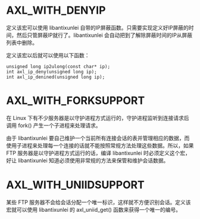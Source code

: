 # AXL\_WITH\_DENYIP #

定义该宏可以使用 libantixunlei 自带的IP屏蔽函数。只需要实现定义好IP屏蔽的时间，然后只管屏蔽IP就行了。libantixunlei 会自动把到了解除屏蔽时间的IP从屏蔽列表中删除。

定义该宏以后就可以使用以下函数：

```
unsigned long ip2ulong(const char* ip);
int axl_ip_deny(unsigned long ip);
int axl_ip_denined(unsigned long ip);
```

# AXL\_WITH\_FORKSUPPORT #

在 Linux 下有不少服务器是以守护进程方式运行的，守护进程监听到连接请求后调用 fork() 产生一个子进程来处理请求。

由于 libantixunlei 要自己维护一个当前所有连接会话的表并管理相应的数据，而使用子进程来处理每一个连接的话就不能按照常规方法处理这些数据。所以，如果 FTP 服务器是以守护进程方式运行的话，编译 libantixunlei 时必须定义这个宏，好让 libantixunlei 知道必须使用非常规的方法来保管和维护会话数据。

# AXL\_WITH\_UNIIDSUPPORT #

某些 FTP 服务器不会给会话分配一个唯一标识，这样就不方便识别会话。定义该宏就可以使用 libantixunlei 的 axl\_uniid\_get() 函数来获得一个唯一的编号。